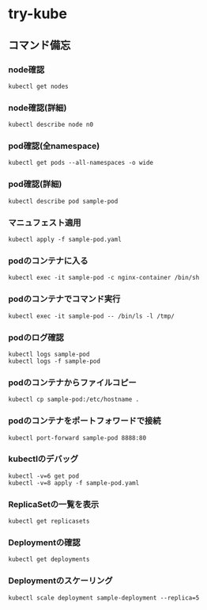 # try-kube
## コマンド備忘
### node確認
```
kubectl get nodes
```
### node確認(詳細)
```
kubectl describe node n0
```
### pod確認(全namespace)
```
kubectl get pods --all-namespaces -o wide
```
### pod確認(詳細)
```
kubectl describe pod sample-pod
```
### マニュフェスト適用
```
kubectl apply -f sample-pod.yaml
```
### podのコンテナに入る
```
kubectl exec -it sample-pod -c nginx-container /bin/sh
```
### podのコンテナでコマンド実行
```
kubectl exec -it sample-pod -- /bin/ls -l /tmp/
```
### podのログ確認
```
kubectl logs sample-pod
kubectl logs -f sample-pod
```
### podのコンテナからファイルコピー
```
kubectl cp sample-pod:/etc/hostname .
```
### podのコンテナをポートフォワードで接続
```
kubectl port-forward sample-pod 8888:80
```
### kubectlのデバッグ
```
kubectl -v=6 get pod
kubectl -v=8 apply -f sample-pod.yaml
```
### ReplicaSetの一覧を表示
```
kubectl get replicasets
```
### Deploymentの確認
```
kubectl get deployments
```
### Deploymentのスケーリング
```
kubectl scale deployment sample-deployment --replica=5
```